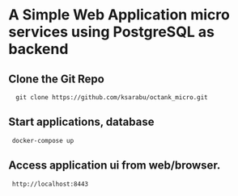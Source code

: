 # A Simple Web Application micro services using PostgreSQL as backend

## Clone the Git Repo

```
  git clone https://github.com/ksarabu/octank_micro.git
```

## Start applications, database

```
 docker-compose up
```

## Access application ui from web/browser.

```
 http://localhost:8443
```
